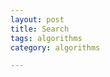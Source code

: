 ```yaml
---
layout: post
title: Search
tags: algorithms
category: algorithms 

---
```


<script src="https://gist.github.com/selimslab/a61d49b301cb79e6a6b0dffebc0ed0d8.js"></script>